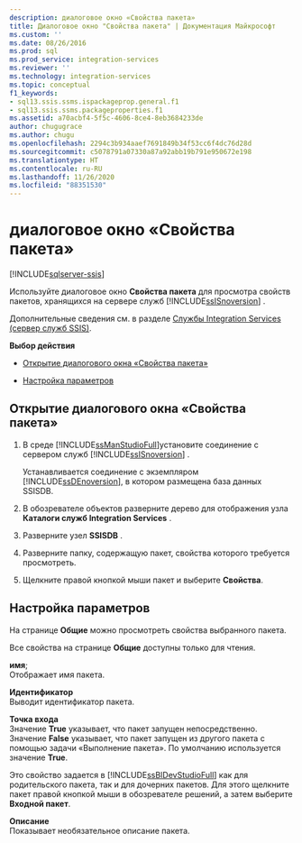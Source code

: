 ```yaml
---
description: диалоговое окно «Свойства пакета»
title: Диалоговое окно "Свойства пакета" | Документация Майкрософт
ms.custom: ''
ms.date: 08/26/2016
ms.prod: sql
ms.prod_service: integration-services
ms.reviewer: ''
ms.technology: integration-services
ms.topic: conceptual
f1_keywords:
- sql13.ssis.ssms.ispackageprop.general.f1
- sql13.ssis.ssms.packageproperties.f1
ms.assetid: a70acbf4-5f5c-4606-8ce4-8eb3684233de
author: chugugrace
ms.author: chugu
ms.openlocfilehash: 2294c3b934aaef7691849b34f53cc6f4dc76d28d
ms.sourcegitcommit: c5078791a07330a87a92abb19b791e950672e198
ms.translationtype: HT
ms.contentlocale: ru-RU
ms.lasthandoff: 11/26/2020
ms.locfileid: "88351530"
---
```

# <a name="package-properties-dialog-box"></a>диалоговое окно «Свойства пакета»

[!INCLUDE[sqlserver-ssis](../../includes/applies-to-version/sqlserver-ssis.md)]


  Используйте диалоговое окно **Свойства пакета** для просмотра свойств пакетов, хранящихся на сервере служб [!INCLUDE[ssISnoversion](../../includes/ssisnoversion-md.md)] .  
  
 Дополнительные сведения см. в разделе [Службы Integration Services (сервер служб SSIS)](../integration-services-ssis-packages.md).  
  
 **Выбор действия**  
  
-   [Открытие диалогового окна «Свойства пакета»](#open_dialog)  
  
-   [Настройка параметров](#options)  
  
##  <a name="open-the-package-properties-dialog-box"></a><a name="open_dialog"></a> Открытие диалогового окна «Свойства пакета»  
  
1.  В среде [!INCLUDE[ssManStudioFull](../../includes/ssmanstudiofull-md.md)]установите соединение с сервером служб [!INCLUDE[ssISnoversion](../../includes/ssisnoversion-md.md)] .  
  
     Устанавливается соединение с экземпляром [!INCLUDE[ssDEnoversion](../../includes/ssdenoversion-md.md)], в котором размещена база данных SSISDB.  
  
2.  В обозревателе объектов разверните дерево для отображения узла **Каталоги служб Integration Services** .  
  
3.  Разверните узел **SSISDB** .  
  
4.  Разверните папку, содержащую пакет, свойства которого требуется просмотреть.  
  
5.  Щелкните правой кнопкой мыши пакет и выберите **Свойства**.  
  
##  <a name="configure-the-options"></a><a name="options"></a> Настройка параметров  
 На странице **Общие** можно просмотреть свойства выбранного пакета.  
  
 Все свойства на странице **Общие** доступны только для чтения.  
  
 **имя**;  
 Отображает имя пакета.  
  
 **Идентификатор**  
 Выводит идентификатор пакета.  
  
 **Точка входа**  
 Значение **True** указывает, что пакет запущен непосредственно. Значение **False** указывает, что пакет запущен из другого пакета с помощью задачи «Выполнение пакета». По умолчанию используется значение **True**.  
  
 Это свойство задается в [!INCLUDE[ssBIDevStudioFull](../../includes/ssbidevstudiofull-md.md)] как для родительского пакета, так и для дочерних пакетов. Для этого щелкните пакет правой кнопкой мыши в обозревателе решений, а затем выберите **Входной пакет**.  
  
 **Описание**  
 Показывает необязательное описание пакета.  
  
  
